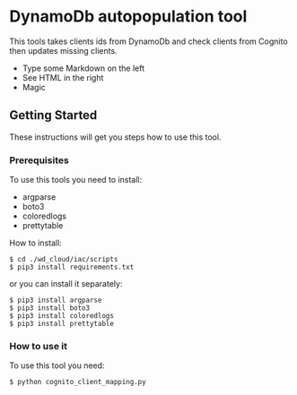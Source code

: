 <h1 class="code-line" data-line-start=0 data-line-end=1 ><a id="DynamoDb_autopopulation_tool_0"></a>DynamoDb autopopulation tool</h1>
<p class="has-line-data" data-line-start="2" data-line-end="3">This tools takes clients ids from DynamoDb and check clients from Cognito then updates missing clients.</p>
<ul>
<li class="has-line-data" data-line-start="4" data-line-end="5">Type some Markdown on the left</li>
<li class="has-line-data" data-line-start="5" data-line-end="6">See HTML in the right</li>
<li class="has-line-data" data-line-start="6" data-line-end="8">Magic</li>
</ul>
<h2 class="code-line" data-line-start=8 data-line-end=9 ><a id="Getting_Started_8"></a>Getting Started</h2>
<p class="has-line-data" data-line-start="9" data-line-end="10">These instructions will get you steps how to use this tool.</p>
<h3 class="code-line" data-line-start=11 data-line-end=12 ><a id="Prerequisites_11"></a>Prerequisites</h3>
<p class="has-line-data" data-line-start="12" data-line-end="13">To use this tools you need to install:</p>
<ul>
<li class="has-line-data" data-line-start="13" data-line-end="14">argparse</li>
<li class="has-line-data" data-line-start="14" data-line-end="15">boto3</li>
<li class="has-line-data" data-line-start="15" data-line-end="16">coloredlogs</li>
<li class="has-line-data" data-line-start="16" data-line-end="18">prettytable</li>
</ul>
<p class="has-line-data" data-line-start="18" data-line-end="19">How to install:</p>
<pre><code class="has-line-data" data-line-start="20" data-line-end="23" class="language-sh">$ <span class="hljs-built_in">cd</span> ./wd_cloud/iac/scripts
$ pip3 install requirements.txt
</code></pre>
<p class="has-line-data" data-line-start="23" data-line-end="24">or you can install it separately:</p>
<pre><code class="has-line-data" data-line-start="25" data-line-end="30" class="language-sh">$ pip3 install argparse
$ pip3 install boto3
$ pip3 install coloredlogs
$ pip3 install prettytable
</code></pre>
<h3 class="code-line" data-line-start=31 data-line-end=32 ><a id="How_to_use_it_31"></a>How to use it</h3>
<p class="has-line-data" data-line-start="32" data-line-end="33">To use this tool you need:</p>
<pre><code class="has-line-data" data-line-start="34" data-line-end="36" class="language-sh">$ python cognito_client_mapping.py
</code></pre>
